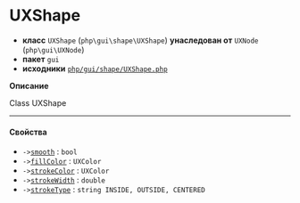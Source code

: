 # UXShape

- **класс** `UXShape` (`php\gui\shape\UXShape`) **унаследован от** `UXNode` (`php\gui\UXNode`)
- **пакет** `gui`
- **исходники** [`php/gui/shape/UXShape.php`](./src/main/resources/JPHP-INF/sdk/php/gui/shape/UXShape.php)

**Описание**

Class UXShape

---

#### Свойства

- `->`[`smooth`](#prop-smooth) : `bool`
- `->`[`fillColor`](#prop-fillcolor) : `UXColor`
- `->`[`strokeColor`](#prop-strokecolor) : `UXColor`
- `->`[`strokeWidth`](#prop-strokewidth) : `double`
- `->`[`strokeType`](#prop-stroketype) : `string INSIDE, OUTSIDE, CENTERED`